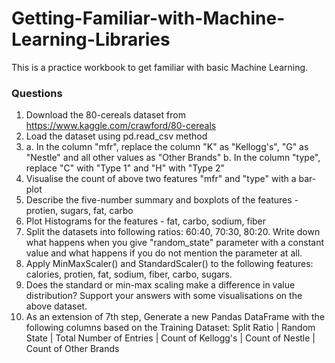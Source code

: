 # Getting-Familiar-with-Machine-Learning-Libraries

This is a practice workbook to get familiar with basic Machine Learning.

### Questions

1. Download the 80-cereals dataset from https://www.kaggle.com/crawford/80-cereals
2. Load the dataset using pd.read_csv method
3. a. In the column "mfr", replace the column "K" as "Kellogg's", "G" as "Nestle" and all other values as "Other Brands"
   b. In the column "type", replace "C" with "Type 1" and "H" with "Type 2"
4. Visualise the count of above two features "mfr" and "type" with a bar-plot
5. Describe the five-number summary and boxplots of the features - protien, sugars, fat, carbo
6. Plot Histograms for the features - fat, carbo, sodium, fiber
7. Split the datasets into following ratios: 60:40, 70:30, 80:20. Write down what happens when you give "random_state" parameter with a constant value and what happens if you do not mention the parameter at all.
8. Apply MinMaxScaler() and StandardScaler() to the following features: calories, protien, fat, sodium, fiber, carbo, sugars.
9. Does the standard or min-max scaling make a difference in value distribution? Support your answers with some visualisations on the above dataset.
10. As an extension of 7th step, Generate a new Pandas DataFrame with the following columns based on the Training Dataset: Split Ratio | Random State | Total Number of Entries | Count of Kellogg's | Count of Nestle | Count of Other Brands
